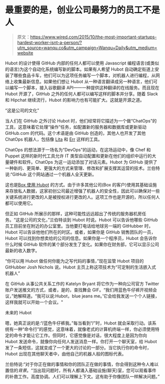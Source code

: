 # 最重要的是，创业公司最努力的员工不是人

> 原文：<https://www.wired.com/2015/10/the-most-important-startups-hardest-worker-isnt-a-person/?utm_source=wanqu.co&utm_campaign=Wanqu+Daily&utm_medium=website>

Hubot 的设计使得 GitHub 内部的任何人都可以使用 Javascript 编程语言(或类似的语言)为这个自动化系统编写新的脚本。如果有人希望 Hubot 自动确定街道上安装了哪些食品卡车，他们可以为这项任务编写一个脚本，对机器人进行编程，从网络上收集最新信息。如果他们想让 Hubot 从一种语言翻译成另一种语言，他们可以编写一个脚本，接入谷歌翻译 API——一种提供这种翻译的在线服务。而且现在 Hubot 开源了，GitHub 之外的任何人都可以编写这样的脚本并分享。随着 Slack 和 Hipchat 继续流行，Hubot 的影响力也有可能扩大。这就是开源之道。

“这是公司的文化”

当人们在 GitHub 之外讨论 Hubot 时，他们经常将它描述为一个做“ChatOps”的工具，这意味着它处理“操作”任务，如配置新的服务器和数据库或更新驱动 GitHub.com 的代码。这个术语是由 GitHub 创造的，其他人也开发了其他 ChatOps 机器人，包括像 [Lita](https://www.lita.io/) 和 [Err](http://errbot.net/) 这样的工具。

ChatOps 的想法源于一场名为“DevOps”的运动，在这场运动中，像 Chef 和 Puppet 这样的新时代工具允许 IT 类型自动配置和更新在他们的组织中运行的大量硬件和软件。ChatOps 为这一运动添加了对话元素。Hubot 为 GitHub 提供了一种新的、更简单、更强大的方式来管理、修改和扩展支撑其运营的技术。兰伯特说:“GitHub 这个网站通过一个机器人全天更新。

这也是[Box 使用 Hubot](http://Ops:%20https://www.box.com/blog/securing-chatops-enable-devops/) 的方式。由于许多其他公司(Box 的客户)使用其基础设施来存放私人数据，这家初创公司最近增强了机器人的安全性，因此可以确保对一些关键系统进行更改的人是被授权进行更改的人。这项工作也是开源的，所以任何人都可以使用它。

但正如 GitHub 所展示的那样，这种可能性远远超出了传统的服务器机房任务。“这是公司的文化，”兰伯特谈到 Hubot 时说。Hubot 可以告诉他哪些 GitHub 员工目前坐在附近的办公室里。当他要打电话给地球另一端的 GitHubber 时，Hubot 可以告诉他他们所在的时区。或者，如果你是 GitHub 销售团队的一员，Hubot 可以找到你想卖给的公司的信息。如果你是一个程序员，Hubot 会告诉你什么时候 GitHub 软件的某个部分发生了变化。如果你在财务部，它可以显示公司最新的收入数字。

“你可以用 Hubot 做任何你能为之写代码的事情，”现在监管 Hubot 项目的 GitHubber Josh Nichols 说。Hubot 主页上称这项技术为“可定制的生活嵌入式机器人”

在 GitHub 从事公共关系工作的 Katelyn Bryant 将它作为一种向公司官方 Twitter 账户发送推文的方式，或者，是的，查找舞会 GIF。“我们用蓝色牛仔裤开视频会议，”她解释道。“我可以说:Hubot，blue jeans me。’它会给我发送一个个人链接，这样我就可以开始一个会议。"

未来的 Hubot

嗯，她真正说的是:“/蓝色牛仔裤我。”每当看到“/”时，Hubot 就会采取行动。该系统有一种“命令行”的感觉，这意味着，就像老式的计算机终端一样，你必须使用特定的命令才能让它工作。但同时，它感觉像是对话，很大程度上是因为你向 Hubot 发送命令，就像你向任何人发送消息一样。你打开一个聊天室，给 Hubot 发了一条短信，这就变成了一个更大的讨论的一部分。当它执行你的命令时，Hubot 出现在其他聊天者中，由他自己的机器人般的图标代表。

兰伯特说:“对于你正在做的事情和你的团队正在做的事情，你会得到这种令人难以置信的*背景*。“当出现问题时，所有人都涌入基础设施(聊天)室，您可以观看事件的补救工作。高度协调。人们可以理解上下文。这有助于你像团队一样解决问题。”